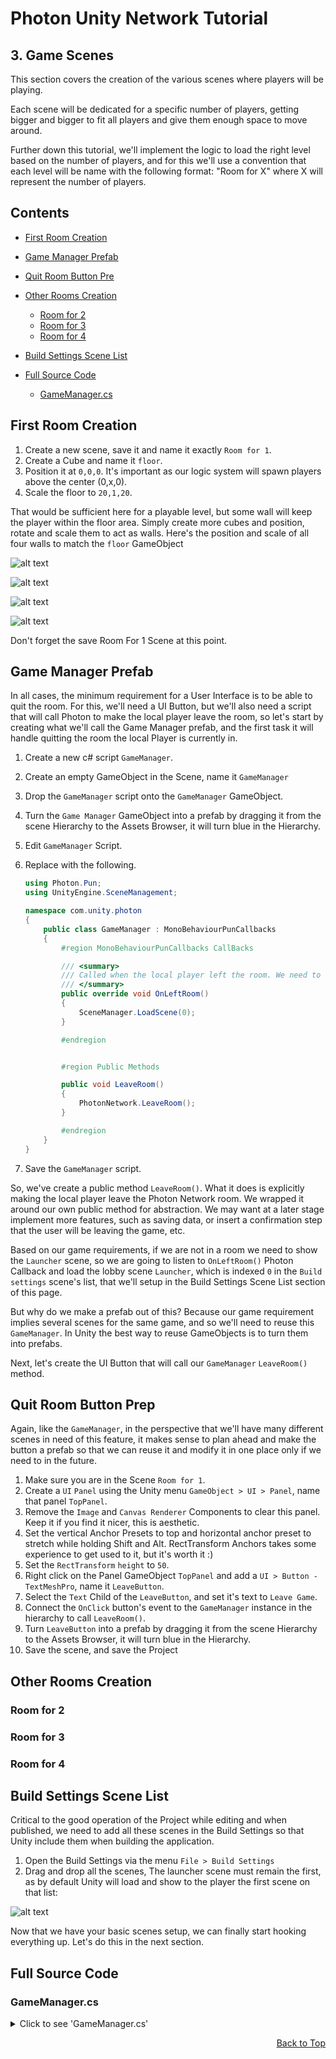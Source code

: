 # Photon Unity Network Tutorial

## 3. Game Scenes

This section covers the creation of the various scenes where players will be playing.

Each scene will be dedicated for a specific number of players, getting bigger and bigger to fit all players and give them enough space to move around.

Further down this tutorial, we'll implement the logic to load the right level based on the number of players, and for this we'll use a convention that each level will be name with the following format: "Room for X" where X will represent the number of players.

## **Contents**

* [First Room Creation](#First-Room-Creation)
* [Game Manager Prefab](#Game-Manager-Prefab)
* [Quit Room Button Pre](#Quit-Room-Button-Prep)
* [Other Rooms Creation](#Other-Rooms-Creation)
  * [Room for 2](#Room-for-2)
  * [Room for 3](#Room-for-3)
  * [Room for 4](#Room-for-4)
* [Build Settings Scene List](#Build-Settings-Scene-List)

* [Full Source Code](#Full-Source-Code)
  * [GameManager.cs](#GameManager.cs)

## **First Room Creation**

1. Create a new scene, save it and name it exactly `Room for 1`.
2. Create a Cube and name it `floor`.
3. Position it at `0,0,0`. It's important as our logic system will spawn players above the center (0,x,0).
4. Scale the floor to `20,1,20`.

That would be sufficient here for a playable level, but some wall will keep the player within the floor area. Simply create more cubes and position, rotate and scale them to act as walls. Here's the position and scale of all four walls to match the `floor` GameObject

  ![alt text](./img/03_01.png "Room for 1: Wall 1 Transform")

  ![alt text](./img/03_02.png "Room for 1: Wall 2 Transform")

  ![alt text](./img/03_03.png "Room for 1: Wall 3 Transform")

  ![alt text](./img/03_04.png "Room for 1: Wall 4 Transform")

Don't forget the save Room For 1 Scene at this point.

## **Game Manager Prefab**

In all cases, the minimum requirement for a User Interface is to be able to quit the room. For this, we'll need a UI Button, but we'll also need a script that will call Photon to make the local player leave the room, so let's start by creating what we'll call the Game Manager prefab, and the first task it will handle quitting the room the local Player is currently in.

1. Create a new c# script `GameManager`.
2. Create an empty GameObject in the Scene, name it `GameManager`
3. Drop the `GameManager` script onto the `GameManager` GameObject.
4. Turn the `Game Manager` GameObject into a prefab by dragging it from the scene Hierarchy to the Assets Browser, it will turn blue in the Hierarchy.
5. Edit `GameManager` Script.
6. Replace with the following.

    ```c#
    using Photon.Pun;
    using UnityEngine.SceneManagement;

    namespace com.unity.photon
    {
        public class GameManager : MonoBehaviourPunCallbacks
        {
            #region MonoBehaviourPunCallbacks CallBacks

            /// <summary>
            /// Called when the local player left the room. We need to load the launcher scene.
            /// </summary>
            public override void OnLeftRoom()
            {
                SceneManager.LoadScene(0);
            }

            #endregion


            #region Public Methods

            public void LeaveRoom()
            {
                PhotonNetwork.LeaveRoom();
            }

            #endregion
        }
    }
    ```

7. Save the `GameManager` script.

So, we've create a public method `LeaveRoom()`. What it does is explicitly making the local player leave the Photon Network room. We wrapped it around our own public method for abstraction. We may want at a later stage implement more features, such as saving data, or insert a confirmation step that the user will be leaving the game, etc.

Based on our game requirements, if we are not in a room we need to show the `Launcher` scene, so we are going to listen to `OnLeftRoom()` Photon Callback and load the lobby scene `Launcher`, which is indexed `0` in the `Build settings` scene's list, that we'll setup in the Build Settings Scene List section of this page.

But why do we make a prefab out of this? Because our game requirement implies several scenes for the same game, and so we'll need to reuse this `GameManager`. In Unity the best way to reuse GameObjects is to turn them into prefabs.

Next, let's create the UI Button that will call our `GameManager` `LeaveRoom()` method.

## **Quit Room Button Prep**

Again, like the `GameManager`, in the perspective that we'll have many different scenes in need of this feature, it makes sense to plan ahead and make the button a prefab so that we can reuse it and modify it in one place only if we need to in the future.

1. Make sure you are in the Scene `Room for 1`.
2. Create a `UI` `Panel` using the Unity menu `GameObject > UI > Panel`, name that panel `TopPanel`.
3. Remove the `Image` and `Canvas Renderer` Components to clear this panel. Keep it if you find it nicer, this is aesthetic.
4. Set the vertical Anchor Presets to top and horizontal anchor preset to stretch while holding Shift and Alt. RectTransform Anchors takes some experience to get used to it, but it's worth it :)
5. Set the `RectTransform` `height` to `50`.
6. Right click on the Panel GameObject `TopPanel` and add a `UI > Button - TextMeshPro`, name it `LeaveButton`.
7. Select the `Text` Child of the `LeaveButton`, and set it's text to `Leave Game`.
8. Connect the `OnClick` button's event to the `GameManager` instance in the hierarchy to call `LeaveRoom()`.
9. Turn `LeaveButton` into a prefab by dragging it from the scene Hierarchy to the Assets Browser, it will turn blue in the Hierarchy.
10. Save the scene, and save the Project

## **Other Rooms Creation**

### **Room for 2**

### **Room for 3**

### **Room for 4**

## **Build Settings Scene List**

Critical to the good operation of the Project while editing and when published, we need to add all these scenes in the Build Settings so that Unity include them when building the application.

1. Open the Build Settings via the menu `File > Build Settings`
2. Drag and drop all the scenes, The launcher scene must remain the first, as by default Unity will load and show to the player the first scene on that list:

![alt text](./img/03_101.png "Build Settings")

Now that we have your basic scenes setup, we can finally start hooking everything up. Let's do this in the next section.

## **Full Source Code**

### **GameManager.cs**

<details>
    <summary>
        Click to see 'GameManager.cs'
    </summary>
    <p>

```c#
using Photon.Pun;
using UnityEngine.SceneManagement;

namespace com.unity.photon
{
    public class GameManager : MonoBehaviourPunCallbacks
    {
        #region MonoBehaviourPunCallbacks CallBacks

        /// <summary>
        /// Called when the local player left the room. We need to load the launcher scene.
        /// </summary>
        public override void OnLeftRoom()
        {
            SceneManager.LoadScene(0);
        }

        #endregion


        #region Public Methods

        public void LeaveRoom()
        {
            PhotonNetwork.LeaveRoom();
        }

        #endregion
    }
}
```

</p>
</details>

<div style="text-align: right">

[Back to Top](#Photon-Unity-Network-Tutorial)

</div>
